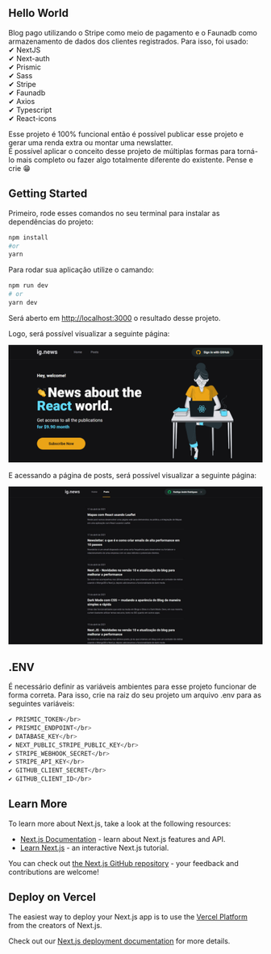 ## Hello World
Blog pago utilizando o Stripe como meio de pagamento e o Faunadb como armazenamento de dados dos clientes registrados. Para isso, foi usado: 
</br>
✔ NextJS</br> 
✔ Next-auth</br>
✔ Prismic</br>
✔ Sass</br>
✔ Stripe</br>
✔ Faunadb</br>
✔ Axios</br>
✔ Typescript</br>
✔ React-icons</br>

Esse projeto é 100% funcional então é possível publicar esse projeto e gerar uma renda extra ou montar uma newslatter. 
</br>
É possível aplicar o conceito desse projeto de múltiplas formas para torná-lo mais completo ou fazer algo totalmente diferente do existente. Pense e crie 😁 

## Getting Started

Primeiro, rode esses comandos no seu terminal para instalar as dependências do projeto:

```bash
npm install
#or
yarn 
```
Para rodar sua aplicação utilize o camando:

```bash
npm run dev
# or
yarn dev
```

Será aberto em [http://localhost:3000](http://localhost:3000) o resultado desse projeto.

Logo, será possível visualizar a seguinte página: 

![Screenshots](./public/screenshot/Ignews.png)

E acessando a página de posts, será possível visualizar a seguinte página:

![Screenshots](./public/screenshot/ignewspost.jpeg)

## .ENV
É necessário definir as variáveis ambientes para esse projeto funcionar de forma correta. Para isso, crie na raiz do seu projeto um arquivo .env para as seguintes variáveis: 
</br>

```bash
✔ PRISMIC_TOKEN</br> 
✔ PRISMIC_ENDPOINT</br>
✔ DATABASE_KEY</br>
✔ NEXT_PUBLIC_STRIPE_PUBLIC_KEY</br>
✔ STRIPE_WEBHOOK_SECRET</br>
✔ STRIPE_API_KEY</br>
✔ GITHUB_CLIENT_SECRET</br>
✔ GITHUB_CLIENT_ID</br>
```
## Learn More

To learn more about Next.js, take a look at the following resources:

- [Next.js Documentation](https://nextjs.org/docs) - learn about Next.js features and API.
- [Learn Next.js](https://nextjs.org/learn) - an interactive Next.js tutorial.

You can check out [the Next.js GitHub repository](https://github.com/vercel/next.js/) - your feedback and contributions are welcome!

## Deploy on Vercel

The easiest way to deploy your Next.js app is to use the [Vercel Platform](https://vercel.com/new?utm_medium=default-template&filter=next.js&utm_source=create-next-app&utm_campaign=create-next-app-readme) from the creators of Next.js.

Check out our [Next.js deployment documentation](https://nextjs.org/docs/deployment) for more details.
